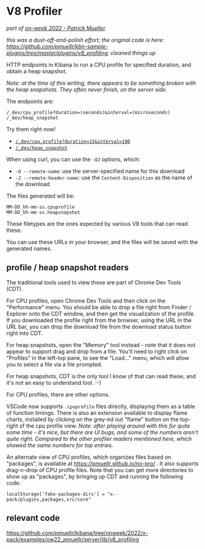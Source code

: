 # V8 Profiler

_part of [on-week 2022 - Patrick Mueller](./README.md)_

_this was a dust-off-and-polish effort; the original code is here: https://github.com/pmuellr/kbn-sample-plugins/tree/master/plugins/v8_profiling; cleaned things up_

HTTP endpoints in Kibana to run a CPU profile for specified duration, and
obtain a heap snapshot. 

_Note: at the time of this writing, there appears to be something broken with
the heap snapshots.  They often never finish, on the server side._

The endpoints are:

    /_dev/cpu_profile?duration=(seconds)&interval=(microseconds)
    /_dev/heap_snapshot

Try them right now!

- [`/_dev/cpu_profile?duration=15&interval=100`](/_dev/cpu_profile?duration=15&interval=100)
- [`/_dev/heap_snapshot`](/_dev/heap_snapshot)

When using curl, you can use the `-OJ` options, which:

- `-O --remote-name`: use the server-specified name for this download
- `-J --remote-header-name`: use the `Content-Disposition` as the name of
  the download

The files generated will be:

    MM-DD_hh-mm-ss.cpuprofile
    MM-DD_hh-mm-ss.heapsnapshot

These filetypes are the ones expected by various V8 tools that can read these.

You can use these URLs in your browser, and the files will be saved with the
generated names.

## profile / heap snapshot readers

The traditional tools used to view these are part of Chrome Dev Tools (CDT).  

For CPU profiles, open Chrome Dev Tools and then click on the "Performance" menu.
You should be able to drop a file right from Finder / Explorer onto the CDT window,
and then get the visualization of the profile.  If you downloaded the profile right
from the browser, using the URL in the URL bar, you can drop the download file from
the download status button right into CDT.

For heap snapshots, open the "Memory" tool instead - note that it does not
appear to support drag and drop from a file.  You'll need to right click on
"Profiles" in the left-top pane, to see the "Load..." menu, which will allow
you to select a file via a file prompted.

For heap snapshots, CDT is the only tool I know of that can read these, and
it's not an easy to understand tool.  :-)

For CPU profiles, there are other options.

VSCode now supports `.cpuprofile` files directly, displaying them as a table of
function timings.  There is also an extension available to display flame charts,
installed by clicking on the grey-ed out "flame" button on the top-right of the
cpu profile view. _Note: after playing around with this for quite some time -
it's nice, but there are UI bugs, and some of the numbers aren't quite right.
Compared to the other profiler readers mentioned here, which showed the same
numbers for top entries._

An alternate view of CPU profiles, which organizes files based on "packages",
is available at https://pmuellr.github.io/no-pro/ .  It also supports
drag-n-drop of CPU profile files.  Note that you can get more directories to
show up as "packages", by bringing up CDT and running the following code:

    localStorage['fake-packages-dirs'] = "x-pack/plugins,packages,src/core"

## relevant code

https://github.com/pmuellr/kibana/tree/onweek/2022/x-pack/examples/ow22_pmuellr/server/lib/v8_profiling
